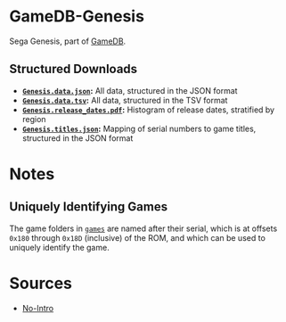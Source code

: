 # GameDB-Genesis
Sega Genesis, part of [GameDB](https://github.com/niemasd/GameDB).

## Structured Downloads
* **[`Genesis.data.json`](https://github.com/niemasd/GameDB-Genesis/releases/latest/download/Genesis.data.json):** All data, structured in the JSON format
* **[`Genesis.data.tsv`](https://github.com/niemasd/GameDB-Genesis/releases/latest/download/Genesis.data.tsv):** All data, structured in the TSV format
* **[`Genesis.release_dates.pdf`](https://github.com/niemasd/GameDB-Genesis/releases/latest/download/Genesis.release_dates.pdf):** Histogram of release dates, stratified by region
* **[`Genesis.titles.json`](https://github.com/niemasd/GameDB-Genesis/releases/latest/download/Genesis.titles.json):** Mapping of serial numbers to game titles, structured in the JSON format

# Notes

## Uniquely Identifying Games

The game folders in [`games`](games) are named after their serial, which is at offsets `0x180` through `0x18D` (inclusive) of the ROM, and which can be used to uniquely identify the game.

# Sources
* [No-Intro](https://no-intro.org/)
